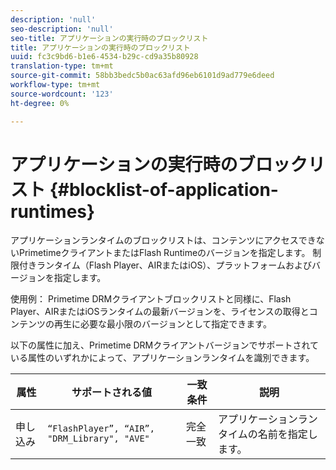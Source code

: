 ```yaml
---
description: 'null'
seo-description: 'null'
seo-title: アプリケーションの実行時のブロックリスト
title: アプリケーションの実行時のブロックリスト
uuid: fc3c9bd6-b1e6-4534-b29c-cd9a35b80928
translation-type: tm+mt
source-git-commit: 58bb3bedc5b0ac63afd96eb6101d9ad779e6deed
workflow-type: tm+mt
source-wordcount: '123'
ht-degree: 0%

---
```



# アプリケーションの実行時のブロックリスト {#blocklist-of-application-runtimes}

アプリケーションランタイムのブロックリストは、コンテンツにアクセスできないPrimetimeクライアントまたはFlash Runtimeのバージョンを指定します。 制限付きランタイム（Flash Player、AIRまたはiOS）、プラットフォームおよびバージョンを指定します。

使用例： Primetime DRMクライアントブロックリストと同様に、Flash Player、AIRまたはiOSランタイムの最新バージョンを、ライセンスの取得とコンテンツの再生に必要な最小限のバージョンとして指定できます。

以下の属性に加え、Primetime DRMクライアントバージョンでサポートされている属性のいずれかによって、アプリケーションランタイムを識別できます。

| **属性** | **サポートされる値** | **一致条件** | **説明** |
|---|---|---|---|
| 申し込み | `“FlashPlayer”, “AIR”, "DRM_Library", "AVE"` | 完全一致 | アプリケーションランタイムの名前を指定します。 |

